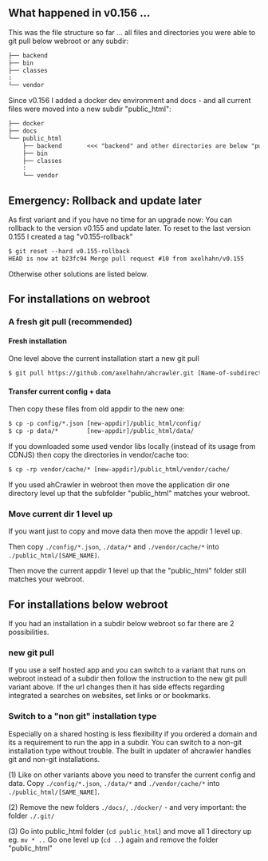 ## What happened in v0.156 ...

This was the file structure so far ... all files and directories you were able to git pull below webroot or any subdir:

```txt
├── backend
├── bin
├── classes
:
└── vendor
```

Since v0.156 I added a docker dev environment and docs - and all current files were moved into a new subdir "public_html":

```txt
├── docker
├── docs
└── public_html
    ├── backend       <<< "backend" and other directories are below "public_html" now.
    ├── bin
    ├── classes
    :
    └── vendor
```

## Emergency: Rollback and update later

As first variant and if you have no time for an upgrade now:
You can rollback to the version v0.155 and update later. To reset to the last version 0.155 I created a tag "v0.155-rollback"

```txt
$ git reset --hard v0.155-rollback
HEAD is now at b23fc94 Merge pull request #10 from axelhahn/v0.155
```

Otherwise other solutions are listed below.

## For installations on webroot

### A fresh git pull (recommended)

#### Fresh installation

One level above the current installation start a new git pull

```txt
$ git pull https://github.com/axelhahn/ahcrawler.git [Name-of-subdirectory]
```

#### Transfer current config + data

Then copy these files from old appdir to the new one:

```txt
$ cp -p config/*.json [new-appdir]/public_html/config/
$ cp -p data/*        [new-appdir]/public_html/data/
```

If you downloaded some used vendor libs locally (instead of its usage from CDNJS) then copy the directories in vendor/cache too:

```txt
$ cp -rp vendor/cache/* [new-appdir]/public_html/vendor/cache/
```

If you used ahCrawler in webroot then move the application dir one directory level up that the subfolder "public_html" matches your webroot.

### Move current dir 1 level up

If you want just to copy and move data then move the appdir 1 level up.

Then copy `./config/*.json`, `./data/*` and `./vendor/cache/*` into `./public_html/[SAME_NAME]`.

Then move the current appdir 1 level up that the "public_html" folder still matches your webroot.

## For installations below webroot

If you had an installation in a subdir below webroot so far there are 2 possibilities.

### new git pull

If you use a self hosted app and you can switch to a variant that runs on webroot instead of a subdir then follow the instruction to the new git pull variant above.
If the url changes then it has side effects regarding integrated a searches on websites, set links or or bookmarks.

### Switch to a "non git" installation type

Especially on a shared hosting is less flexibility if you ordered a domain and its a requirement to run the app in a subdir. You can switch to a non-git installation type without trouble. The built in updater of ahcrawler handles git and non-git installations.

(1)
Like on other variants above you need to transfer the current config and data.
Copy `./config/*.json`, `./data/*` and `./vendor/cache/*` into `./public_html/[SAME_NAME]`.

(2)
Remove the new folders `./docs/`, `./docker/` - and very important: the folder `./.git/`

(3)
Go into public_html folder (`cd public_html`) and move all 1 directory up eg. `mv * ..`
Go one level up (`cd ..`) again and remove the folder "public_html"
